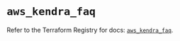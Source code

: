 # `aws_kendra_faq`

Refer to the Terraform Registry for docs: [`aws_kendra_faq`](https://registry.terraform.io/providers/hashicorp/aws/4.67.0/docs/resources/kendra_faq).
